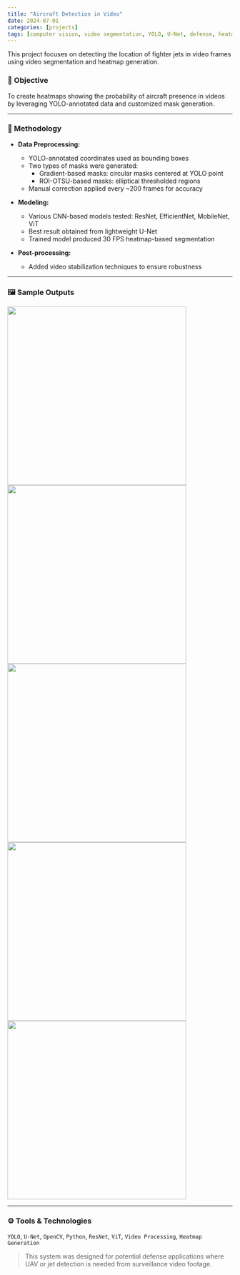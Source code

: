 ```yaml
---
title: "Aircraft Detection in Video"
date: 2024-07-01
categories: [projects]
tags: [computer vision, video segmentation, YOLO, U-Net, defense, heatmap]
---
```


This project focuses on detecting the location of fighter jets in video frames using video segmentation and heatmap generation.

### 🎯 Objective

To create heatmaps showing the probability of aircraft presence in videos by leveraging YOLO-annotated data and customized mask generation.

---

### 🔧 Methodology

- **Data Preprocessing:**
  - YOLO-annotated coordinates used as bounding boxes
  - Two types of masks were generated:
    - Gradient-based masks: circular masks centered at YOLO point
    - ROI-OTSU-based masks: elliptical thresholded regions
  - Manual correction applied every ~200 frames for accuracy

- **Modeling:**
  - Various CNN-based models tested: ResNet, EfficientNet, MobileNet, ViT
  - Best result obtained from lightweight U-Net
  - Trained model produced 30 FPS heatmap-based segmentation

- **Post-processing:**
  - Added video stabilization techniques to ensure robustness

---

### 🖼️ Sample Outputs

<img src="{{ site.baseurl }}/assets/img/mask.png" width="400"/>
<img src="{{ site.baseurl }}/assets/img/masks_process1.png" width="400"/>
<img src="{{ site.baseurl }}/assets/img/masks_process2.png" width="400"/>
<img src="{{ site.baseurl }}/assets/img/prediction.png" width="400"/>
<img src="{{ site.baseurl }}/assets/img/app.png" width="400"/>

---

### ⚙️ Tools & Technologies

`YOLO`, `U-Net`, `OpenCV`, `Python`, `ResNet`, `ViT`, `Video Processing`, `Heatmap Generation`

> This system was designed for potential defense applications where UAV or jet detection is needed from surveillance video footage.
